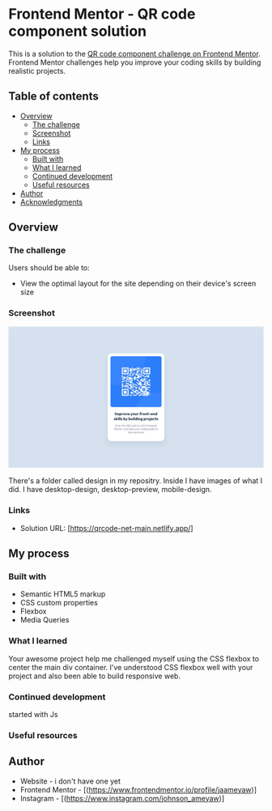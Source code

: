 # Frontend Mentor - QR code component solution

This is a solution to the [QR code component challenge on Frontend Mentor](https://www.frontendmentor.io/challenges/qr-code-component-iux_sIO_H). Frontend Mentor challenges help you improve your coding skills by building realistic projects. 

## Table of contents

- [Overview](#overview)
  - [The challenge](#the-challenge)
  - [Screenshot](#screenshot)
  - [Links](#links)
- [My process](#my-process)
  - [Built with](#built-with)
  - [What I learned](#what-i-learned)
  - [Continued development](#continued-development)
  - [Useful resources](#useful-resources)
- [Author](#author)
- [Acknowledgments](#acknowledgments)



## Overview

### The challenge

Users should be able to:

- View the optimal layout for the site depending on their device's screen size

### Screenshot

![](./design/desktop-design.jpg)

There's a folder called design in my repositry. Inside I have images of what I did. I have desktop-design, desktop-preview, mobile-design.

### Links

- Solution URL: [https://qrcode-net-main.netlify.app/]
## My process

### Built with

- Semantic HTML5 markup
- CSS custom properties
- Flexbox
- Media Queries


### What I learned

Your awesome project help me challenged myself using the CSS flexbox to center the main div container. I've understood CSS flexbox well with your project and also been able to build responsive web.



### Continued development

started with Js 


### Useful resources



## Author

- Website - i don't have one yet
- Frontend Mentor - [(https://www.frontendmentor.io/profile/jaameyaw)]
- Instagram - [(https://www.instagram.com/johnson_ameyaw)]


 
